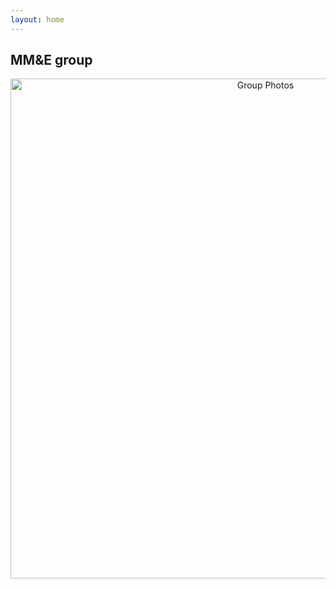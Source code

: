 ```yaml
---
layout: home
---
```

## MM&E group
<a data-flickr-embed="true" href="https://www.flickr.com/photos/190485044@N08/albums/72157716183483273" align="center" title="Group Photos"><img src="https://live.staticflickr.com/65535/53059449668_03bb9e8a5c_z.jpg" width="800" alt="Group Photos"/></a><script async src="//embedr.flickr.com/assets/client-code.js" charset="utf-8"></script>
